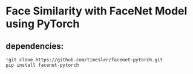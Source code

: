 # Face Similarity with FaceNet Model using PyTorch

## dependencies:
```
!git clone https://github.com/timesler/facenet-pytorch.git
pip install facenet-pytorch

```


